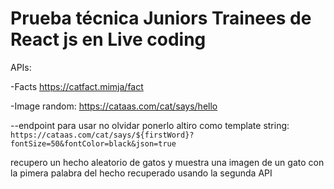# Prueba técnica Juniors Trainees de React js en Live coding


APIs:

-Facts https://catfact.mimja/fact

-Image random: https://cataas.com/cat/says/hello

--endpoint para usar no olvidar ponerlo altiro como template string: `https://cataas.com/cat/says/${firstWord}?fontSize=50&fontColor=black&json=true`


recupero un hecho aleatorio de  gatos y muestra una imagen de un gato con la pimera palabra del hecho recuperado usando la segunda API